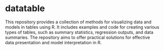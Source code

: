 # datatable
This repository provides a collection of methods for visualizing data and models in tables using R. It includes examples and code for creating various types of tables, such as summary statistics, regression outputs, and data summaries. The repository aims to offer practical solutions for effective data presentation and model interpretation in R.
